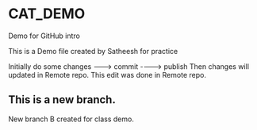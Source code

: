 # CAT_DEMO
 Demo for GitHub intro

This is a Demo file created by Satheesh for practice

Initially do some changes ---> commit ----> publish
Then changes will updated in Remote repo. This edit was done in Remote repo.  

This is a new branch.
------------------------------
New branch B created for class demo.

